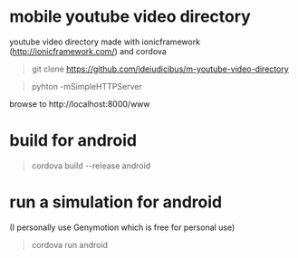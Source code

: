 mobile youtube video directory
=========================

youtube video directory made with ionicframework (http://ionicframework.com/) and cordova 

>git clone https://github.com/ideiudicibus/m-youtube-video-directory

>pyhton -mSimpleHTTPServer

browse to http://localhost:8000/www

build for android
=
>cordova build --release android

run a simulation for android
=
(I personally use Genymotion which is free for personal use)
>cordova run android




